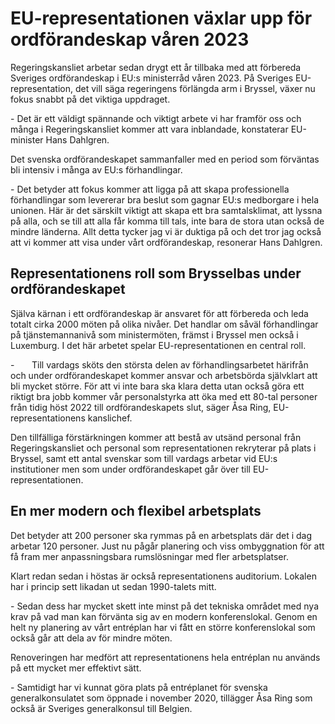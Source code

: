 # EU-representationen växlar upp för ordförandeskap våren 2023

Regeringskansliet arbetar sedan drygt ett år tillbaka med att förbereda Sveriges ordförandeskap i EU:s ministerråd våren 2023\. På Sveriges EU\-representation, det vill säga regeringens förlängda arm i Bryssel, växer nu fokus snabbt på det viktiga uppdraget.


\- Det är ett väldigt spännande och viktigt arbete vi har framför oss och många i Regeringskansliet kommer att vara inblandade, konstaterar EU\-minister Hans Dahlgren.

Det svenska ordförandeskapet sammanfaller med en period som förväntas bli intensiv i många av EU:s förhandlingar.

\- Det betyder att fokus kommer att ligga på att skapa professionella förhandlingar som levererar bra beslut som gagnar EU:s medborgare i hela unionen. Här är det särskilt viktigt att skapa ett bra samtalsklimat, att lyssna på alla, och se till att alla får komma till tals, inte bara de stora utan också de mindre länderna. Allt detta tycker jag vi är duktiga på och det tror jag också att vi kommer att visa under vårt ordförandeskap, resonerar Hans Dahlgren.

## Representationens roll som Brysselbas under ordförandeskapet

Själva kärnan i ett ordförandeskap är ansvaret för att förbereda och leda totalt cirka 2000 möten på olika nivåer. Det handlar om såväl förhandlingar på tjänstemannanivå som ministermöten, främst i Bryssel men också i Luxemburg. I det här arbetet spelar EU\-representationen en central roll.

\-       Till vardags sköts den största delen av förhandlingsarbetet härifrån och under ordförandeskapet kommer ansvar och arbetsbörda självklart att bli mycket större. För att vi inte bara ska klara detta utan också göra ett riktigt bra jobb kommer vår personalstyrka att öka med ett 80\-tal personer från tidig höst 2022 till ordförandeskapets slut, säger Åsa Ring, EU\-representationens kanslichef.

Den tillfälliga förstärkningen kommer att bestå av utsänd personal från Regeringskansliet och personal som representationen rekryterar på plats i Bryssel, samt ett antal svenskar som till vardags arbetar vid EU:s institutioner men som under ordförandeskapet går över till EU\-representationen.

## En mer modern och flexibel arbetsplats

Det betyder att 200 personer ska rymmas på en arbetsplats där det i dag arbetar 120 personer. Just nu pågår planering och viss ombyggnation för att få fram mer anpassningsbara rumslösningar med fler arbetsplatser.

Klart redan sedan i höstas är också representationens auditorium. Lokalen har i princip sett likadan ut sedan 1990\-talets mitt.

\- Sedan dess har mycket skett inte minst på det tekniska området med nya krav på vad man kan förvänta sig av en modern konferenslokal. Genom en helt ny planering av vårt entréplan har vi fått en större konferenslokal som också går att dela av för mindre möten.

Renoveringen har medfört att representationens hela entréplan nu används på ett mycket mer effektivt sätt.

\- Samtidigt har vi kunnat göra plats på entréplanet för svenska generalkonsulatet som öppnade i november 2020, tillägger Åsa Ring som också är Sveriges generalkonsul till Belgien.
